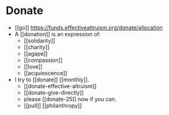 # Donate

- [[go]] https://funds.effectivealtruism.org/donate/allocation
- A [[donation]] is an expression of:
  - [[solidarity]]
  - [[charity]]
  - [[agape]]
  - [[compassion]]
  - [[love]]
  - [[acquiescence]]
- I try to [[donate]] [[monthly]].
  - [[donate-effective-altruism]]
  - [[donate-give-directly]]
  - please [[donate-25]] now if you can.
  - [[pull]] [[philanthropy]]


